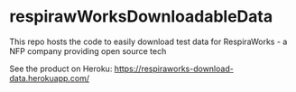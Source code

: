 # respirawWorksDownloadableData
This repo hosts the code to easily download test data for RespiraWorks - a NFP company providing open source tech

See the product on Heroku: https://respiraworks-download-data.herokuapp.com/
